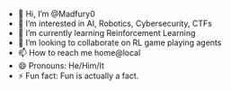 - 👋 Hi, I’m @Madfury0
- 👀 I’m interested in AI, Robotics, Cybersecurity, CTFs
- 🌱 I’m currently learning Reinforcement Learning
- 💞️ I’m looking to collaborate on RL game playing agents
- 📫 How to reach me home@local
- 😄 Pronouns: He/Him/It
- ⚡ Fun fact: Fun is actually a fact.

<!---
Madfury0/Madfury0 is a ✨ special ✨ repository because its `README.md` (this file) appears on your GitHub profile.
You can click the Preview link to take a look at your changes.
--->

